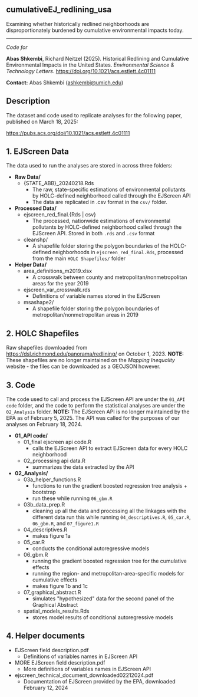 ## cumulativeEJ_redlining_usa
Examining whether historically redlined neighborhoods are disproportionately burdened by cumulative environmental impacts today.

--------------------------------------------------------------------------------

*Code for* 

**Abas Shkembi**, Richard Neitzel (2025). Historical Redlining and Cumulative Environmental Impacts in the United States. *Environmental Science & Technology Letters*. https://doi.org/10.1021/acs.estlett.4c01111

**Contact:** Abas Shkembi (ashkembi@umich.edu)

## Description

The dataset and code used to replicate analyses for the following paper, published on March 18, 2025:

https://pubs.acs.org/doi/10.1021/acs.estlett.4c01111

## 1. EJScreen Data

The data used to run the analyses are stored in across three folders:

  * **Raw Data/**
    * {STATE_ABB}_20240218.Rds
      * The raw, state-specific estimations of environmental pollutants by HOLC-defined neighborhood called through the EJScreen API
      * The data are replicated in .csv format in the `csv/` folder.
  * **Processed Data/**
    * ejscreen_red_final.{Rds | csv}
      * The processed, nationwide estimations of environmental pollutants by HOLC-defined neighborhood called through the EJScreen API. Stored in both `.rds` and `.csv` format
    * cleanshp/
      * A shapefile folder storing the polygon boundaries of the HOLC-defined neighborhoods in `ejscreen_red_final.Rds`, processed from the main `HOLC Shapefiles/` folder
  * **Helper Data/**
    * area_definitions_m2019.xlsx
      * A crosswalk between county and metropolitan/nonmetropolitan areas for the year 2019
    * ejscreen_var_crosswalk.rds
      * Definitions of variable names stored in the EJScreen
    * msashape2/
      * A shapefile folder storing the polygon boundaries of metropolitan/nonmetropolitan areas in 2019


## 2. HOLC Shapefiles

Raw shapefiles downloaded from https://dsl.richmond.edu/panorama/redlining/ on October 1, 2023. **NOTE:** These shapefiles are no longer maintained on the *Mapping Inequality* website - the files can be downloaded as a GEOJSON however.

## 3. Code

The code used to call and process the EJScreen API are under the `01_API code` folder, and the code to perform the statistical analyses are under the `02_Analysis` folder. **NOTE:** The EJScreen API is no longer maintained by the EPA as of February 5, 2025. The API was called for the purposes of our analyses on February 18, 2024.

  * **01_API code/**
    * 01_final ejscreen api code.R
      * calls the EJScreen API to extract EJScreen data for every HOLC neighborhood
    * 02_processing api data.R
      * summarizes the data extracted by the API
  * **02_Analysis/**
    * 03a_helper_functions.R
      * functions to run the gradient boosted regression tree analysis + bootstrap
      * run these while running `06_gbm.R`
    * 03b_data_prep.R
      * cleaning up all the data and processing all the linkages with the different data
      run this while running `04_descriptives.R`, `05_car.R`, `06_gbm.R`, and `07_figure1.R`
    * 04_descriptives.R
      * makes figure 1a
    * 05_car.R
      * conducts the conditional autoregressive models
    * 06_gbm.R
      * running the gradient boosted regression tree for the cumulative effects
      * running the region- and metropolitan-area-specific models for cumulative effects
      * makes figure 1b and 1c
    * 07_graphical_abstract.R
      * simulates "hypothesized" data for the second panel of the Graphical Abstract
    * spatial_models_results.Rds
      * stores model results of conditional autoregressive models

## 4. Helper documents

  * EJScreen field description.pdf
    * Definitions of variables names in EJScreen API
  * MORE EJScreen field description.pdf
    * More definitions of variables names in EJScreen API
  * ejscreen_technical_document_downloaded02212024.pdf
    * Documentation of EJScreen provided by the EPA, downloaded February 12, 2024
